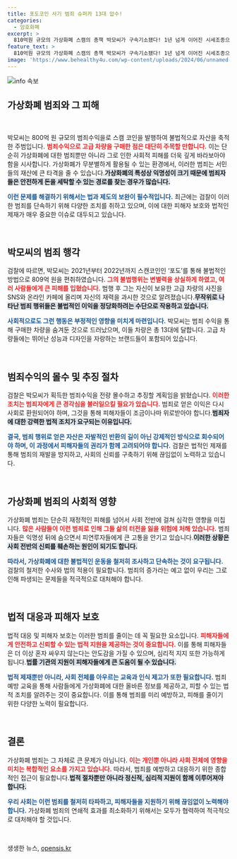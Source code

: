 ```yaml
---
title: 포도코인 사기 범죄 슈퍼카 13대 압수! 
categories:
  - 암호화폐
excerpt: >
  810억원 규모의 가상화폐 스캠의 총책 박모씨가 구속기소됐다! 1년 넘게 이어진 시세조종으로 얻은 범죄 수익은 고급 차량으로 변신했다. 검찰은 범죄수익 전량을 몰수하겠다고 예고하며 철저한 수사 의지를 밝혔다. 클릭하여 자세한 내용을 확인하세요!
feature_text: >
  810억원 규모의 가상화폐 스캠의 총책 박모씨가 구속기소됐다! 1년 넘게 이어진 시세조종으로 얻은 범죄 수익은 고급 차량으로 변신했다. 검찰은 범죄수익 전량을 몰수하겠다고 예고하며 철저한 수사 의지를 밝혔다. 클릭하여 자세한 내용을 확인하세요!
image: 'https://www.behealthy4u.com/wp-content/uploads/2024/06/unnamed-file.png'
---
```


<p><img src="https://www.behealthy4u.com/wp-content/uploads/2024/06/unnamed-file.png" alt="info 속보" /></p>

<h2 data-ke-size="size26">가상화폐 범죄와 그 피해</h2>

<p data-ke-size="size16">&nbsp;</p>

<p>박모씨는 800억 원 규모의 범죄수익을로 스캠 코인을 발행하여 불법적으로 자산을 축적한 주범입니다. <b><span style="color: #ee2323;">범죄수익으로 고급 차량을 구매한 점은 대단히 주목할 만합니다.</span></b> 이는 단순히 가상화폐에 대한 범죄뿐만 아니라 그로 인한 사회적 피해를 더욱 깊게 바라보아야 함을 시사합니다. 가상화폐가 무분별하게 활용될 수 있는 환경에서, 이러한 범죄는 서민들의 재산에 큰 타격을 줄 수 있습니다.<b><span style="background-color: #21538527;">가상화폐의 특성상 익명성이 크기 때문에 범죄자들은 안전하게 돈을 세탁할 수 있는 경로를 찾는 경우가 많습니다.</span></b> </p>

<p><b><span style="color: #1a5490;">이런 문제를 해결하기 위해서는 법과 제도의 보완이 필수적입니다.</span></b> 최근에는 검찰이 이러한 범죄를 단속하기 위해 다양한 조치를 취하고 있으며, 이에 대한 피해자 보호와 법적인 제재가 매우 중요한 이슈로 대두되고 있습니다. </p>

<p data-ke-size="size16">&nbsp;</p>

<h2 data-ke-size="size26">박모씨의 범죄 행각</h2>

<p>검찰에 따르면, 박모씨는 2021년부터 2022년까지 스캔코인인 ‘포도’를 통해 불법적인 방법으로 809억 원을 편취하였습니다. <b><span style="color: #ee2323;">그의 불법행위는 변별력을 상실하게 하였고, 여러 사람들에게 큰 피해를 입혔습니다.</span></b> 범행 후 그는 자신이 보유한 고급 차량의 사진을 SNS와 온라인 카페에 올리며 자신의 재력을 과시한 것으로 알려졌습니다.<b><span style="background-color: #21538527;">무작위로 나타난 범죄 행위들은 불법적인 이익을 정당화하려는 수단으로 작용하고 있습니다.</span></b> </p>

<p><b><span style="color: #1a5490;">사회적으로도 그런 행동은 부정적인 영향을 미치게 마련입니다.</span></b> 박모씨는 범죄 수익을 통해 구매한 차량을 숨겨둔 것으로 드러났으며, 이들 차량은 총 13대에 달합니다. 고급 차량들에는 뛰어난 성능과 디자인을 자랑하는 브랜드들이 포함되어 있습니다.</p>

<p data-ke-size="size16">&nbsp;</p>

<h2 data-ke-size="size26">범죄수익의 몰수 및 추징 절차</h2>

<p>검찰은 박모씨가 획득한 범죄수익을 전량 몰수하고 추징할 계획임을 밝혔습니다. <b><span style="color: #ee2323;">이러한 조치는 범죄자에게 큰 경각심을 불러일으킬 필요가 있습니다.</span></b> 범죄로 얻은 이익은 다시 사회로 환원되어야 하며, 그것을 통해 피해자들이 조금이나마 위로받아야 합니다.<b><span style="background-color: #21538527;">범죄자에 대한 강력한 법적 조치가 요구되는 이유입니다.</span></b></p>

<p><b><span style="color: #1a5490;">결국, 범죄 행위로 얻은 자산은 자발적인 반환의 길이 아닌 강제적인 방식으로 회수되어야 하며, 이 과정에서 피해자들의 권리가 함께 고려되어야 합니다.</span></b> 검찰은 법적인 제재를 통해 범죄의 재발을 방지하고, 사회의 신뢰를 구축하기 위해 끊임없이 노력하고 있습니다.</p>

<p data-ke-size="size16">&nbsp;</p>

<h2 data-ke-size="size26">가상화폐 범죄의 사회적 영향</h2>

<p>가상화폐 범죄는 단순히 재정적인 피해를 넘어서 사회 전반에 걸쳐 심각한 영향을 미칩니다. <b><span style="color: #ee2323;">많은 사람들이 이런 범죄로 인해 그들 삶의 터전을 잃을 위험에 처해 있습니다.</span></b> 범죄자들은 익명성 뒤에 숨으면서 피연루자들에게 큰 고통을 안기고 있습니다.<b><span style="background-color: #21538527;">이러한 상황은 사회 전반의 신뢰를 훼손하는 원인이 되기도 합니다.</span></b></p>

<p><b><span style="color: #1a5490;">따라서, 가상화폐에 대한 불법적인 운동을 철저히 조사하고 단속하는 것이 요구됩니다.</span></b> 검찰의 철저한 수사와 법의 적용이 필요합니다. 범죄의 증가라는 예고 없이 우리는 그로 인해 파생되는 문제들을 적극적으로 대처해야 합니다.</p>

<p data-ke-size="size16">&nbsp;</p>

<h2 data-ke-size="size26">법적 대응과 피해자 보호</h2>

<p>법적 대응 및 피해자 보호는 이러한 범죄를 줄이는 데 꼭 필요한 요소입니다. <b><span style="color: #ee2323;">피해자들에게 안전하고 신뢰할 수 있는 법적 지원을 제공하는 것이 중요합니다.</span></b> 이를 통해 피해자들은 더 이상 혼자 싸우지 않는다는 안도감을 가질 수 있으며, 심리적 지지 또한 가능하게 됩니다.<b><span style="background-color: #21538527;">법률 기관의 지원이 피해자들에게 큰 도움이 될 수 있습니다.</span></b></p>

<p><b><span style="color: #1a5490;">법적 제재뿐만 아니라, 사회 전체를 아우르는 교육과 인식 제고가 또한 필요합니다.</span></b> 범죄 예방 교육을 통해 사람들에게 가상화폐에 대한 올바른 정보를 제공하고, 피할 수 있는 법적 조치를 알려주는 것이 중요합니다. 이를 통해 범죄를 미리 예방하고, 피해를 줄이기 위한 다양한 노력이 필요합니다.</p>

<p data-ke-size="size16">&nbsp;</p>

<h2 data-ke-size="size26">결론</h2>

<p>가상화폐 범죄는 그 자체로 큰 문제가 아닙니다. <b><span style="color: #ee2323;">이는 개인뿐 아니라 사회 전체에 영향을 미치는 복합적인 요소를 가지고 있습니다.</span></b> 따라서, 범죄를 예방하고 대응하기 위한 종합적인 접근이 필요합니다.<b><span style="background-color: #21538527;">법적 절차뿐만 아니라 정신적, 심리적 지원이 함께 이루어져야 합니다.</span></b> </p>

<p><b><span style="color: #1a5490;">우리 사회는 이런 범죄를 철저히 타파하고, 피해자들을 지원하기 위해 끊임없이 노력해야 합니다.</span></b> 가상화폐 범죄의 연쇄적 효과를 최소화하기 위해서는 모두가 협력하여 적극적으로 대처해야 할 것입니다.</p>

<p data-ke-size="size16">&nbsp;</p>
생생한 뉴스, <a href="https://opensis.kr" rel="dofollow">opensis.kr</a>


